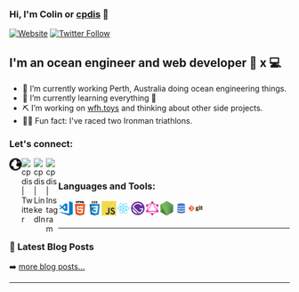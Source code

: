 ### Hi, I'm Colin or [cpdis][website] 👋

[![Website](https://img.shields.io/website?label=codeSTACKr.com&style=for-the-badge&url=https%3A%2F%2Fcodestackr.com)](https://www.colindismuke.com)
[![Twitter Follow](https://img.shields.io/twitter/follow/cpdis?color=1DA1F2&logo=twitter&style=for-the-badge)](https://twitter.com/intent/follow?original_referer=https%3A%2F%2Fgithub.com%cpdis&screen_name=cpdis)

## I'm an ocean engineer and web developer	🌊 x 💻
- 🔭 I’m currently working Perth, Australia doing ocean engineering things.
- 🌱 I’m currently learning everything 🤣
- ⛏️ I’m working on [wfh.toys] and thinking about other side projects.
- 🏃‍♂️ Fun fact: I've raced two Ironman triathlons.

### Let's connect:

[<img align="left" alt="colindismuke.com" width="22px" src="https://raw.githubusercontent.com/iconic/open-iconic/master/svg/globe.svg" />][website]
[<img align="left" alt="cpdis | Twitter" width="22px" src="https://cdn.jsdelivr.net/npm/simple-icons@v3/icons/twitter.svg" />][twitter]
[<img align="left" alt="cpdis | LinkedIn" width="22px" src="https://cdn.jsdelivr.net/npm/simple-icons@v3/icons/linkedin.svg" />][linkedin]
[<img align="left" alt="cpdis | Instagram" width="22px" src="https://cdn.jsdelivr.net/npm/simple-icons@v3/icons/instagram.svg" />][instagram]

<br />

### Languages and Tools:

<img align="left" alt="Visual Studio Code" width="26px" src="https://raw.githubusercontent.com/github/explore/80688e429a7d4ef2fca1e82350fe8e3517d3494d/topics/visual-studio-code/visual-studio-code.png" />
<img align="left" alt="HTML5" width="26px" src="https://raw.githubusercontent.com/github/explore/80688e429a7d4ef2fca1e82350fe8e3517d3494d/topics/html/html.png" />
<img align="left" alt="CSS3" width="26px" src="https://raw.githubusercontent.com/github/explore/80688e429a7d4ef2fca1e82350fe8e3517d3494d/topics/css/css.png" />
<img align="left" alt="JavaScript" width="26px" src="https://raw.githubusercontent.com/github/explore/80688e429a7d4ef2fca1e82350fe8e3517d3494d/topics/javascript/javascript.png" />
<img align="left" alt="React" width="26px" src="https://raw.githubusercontent.com/github/explore/80688e429a7d4ef2fca1e82350fe8e3517d3494d/topics/react/react.png" />
<img align="left" alt="Gatsby" width="26px" src="https://raw.githubusercontent.com/github/explore/e94815998e4e0713912fed477a1f346ec04c3da2/topics/gatsby/gatsby.png" />
<img align="left" alt="GraphQL" width="26px" src="https://raw.githubusercontent.com/github/explore/80688e429a7d4ef2fca1e82350fe8e3517d3494d/topics/graphql/graphql.png" />
<img align="left" alt="Node.js" width="26px" src="https://raw.githubusercontent.com/github/explore/80688e429a7d4ef2fca1e82350fe8e3517d3494d/topics/nodejs/nodejs.png" />
<img align="left" alt="SQL" width="26px" src="https://raw.githubusercontent.com/github/explore/80688e429a7d4ef2fca1e82350fe8e3517d3494d/topics/sql/sql.png" />
<img align="left" alt="Git" width="26px" src="https://raw.githubusercontent.com/github/explore/80688e429a7d4ef2fca1e82350fe8e3517d3494d/topics/git/git.png" />

<br />
<br />

---

### 📕 Latest Blog Posts

<!-- BLOG-POST-LIST:START -->
<!-- BLOG-POST-LIST:END -->

➡️ [more blog posts...](https://www.colindismuke.com)

---

</details>

[website]: https://www.colindismuke.com
[twitter]: https://twitter.com/cpdis
[instagram]: https://instagram.com/cpdis
[linkedin]: https://www.linkedin.com/in/colindismuke
[wfh.toys]: https://wfh.toys
